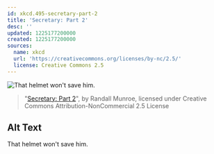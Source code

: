 ```yaml
---
id: xkcd.495-secretary-part-2
title: 'Secretary: Part 2'
desc: ''
updated: 1225177200000
created: 1225177200000
sources:
  name: xkcd
  url: 'https://creativecommons.org/licenses/by-nc/2.5/'
  license: Creative Commons 2.5
---
```

![That helmet won't save him.](https://imgs.xkcd.com/comics/secretary_part_2.png)
> "[Secretary: Part 2](https://xkcd.com/495/)", by Randall Munroe, licensed under Creative Commons Attribution-NonCommercial 2.5 License

## Alt Text
That helmet won't save him.

